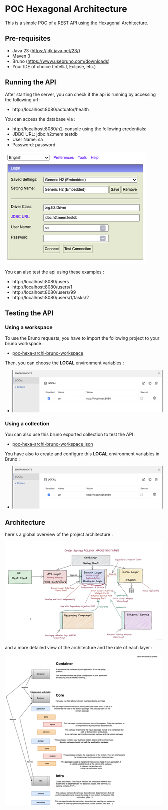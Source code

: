 # POC Hexagonal Architecture

This is a simple POC of a REST API using the Hexagonal Architecture.

## Pre-requisites
- Java 23 (https://jdk.java.net/23/)
- Maven 3
- Bruno (https://www.usebruno.com/downloads)
- Your IDE of choice (IntelliJ, Eclipse, etc.)

## Running the API

After starting the server, you can check if the api is running by accessing the following url :
- http://localhost:8080/actuator/health

You can access the database via :
- http://localhost:8080/h2-console
using the following credentials:
- JDBC URL: jdbc:h2:mem:testdb
- User Name: sa
- Password: password

![h2-connect.png](images/h2-connect.png)

You can also test the api using these examples :
- http://localhost:8080/users
- http://localhost:8080/users/1
- http://localhost:8080/users/99
- http://localhost:8080/users/1/tasks/2

## Testing the API

### Using a workspace

To use the Bruno requests, you have to import the following project to your bruno workspace :
- [poc-hexa-archi-bruno-workspace](poc-hexa-archi-bruno-workspace)

Then, you can choose the **LOCAL** environment variables :
- ![bruno-local-env.png](images/bruno-local-env.png)

### Using a collection

You can also use this bruno exported collection to test the API :
- [poc-hexa-archi-bruno-workspace.json](user-tasks-container/src/main/resources/bruno/poc-hexa-archi-bruno-workspace.json)

You have also to create and configure this **LOCAL** environment variables in Bruno :
- ![bruno-local-env.png](images/bruno-local-env.png)

## Architecture

here's a global overview of the project architecture :

![clean-architecture-global.png](images/clean-architecture-global.png)

and a more detailed view of the architecture and the role of each layer :

![clean-architecture.drawio.png](images/clean-architecture.drawio.png)
